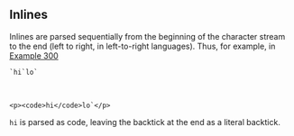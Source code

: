 ## Inlines

Inlines are parsed sequentially from the beginning of the character stream to the end (left to right, in left-to-right languages). Thus, for example, in  
[Example 300](https://github.github.com/gfm/#example-300)  

    `hi`lo`

   

    <p><code>hi</code>lo`</p>

`hi` is parsed as code, leaving the backtick at the end as a literal backtick.  